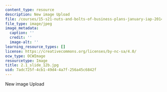 ```yaml
---
content_type: resource
description: New image Upload
file: /courses/15-s21-nuts-and-bolts-of-business-plans-january-iap-2014/7adc725f4cb149d44a7f256a45c6842f_2.1_slide_12b.jpg
file_type: image/jpeg
image_metadata:
  caption: ''
  credit: ''
  image-alt: ''
learning_resource_types: []
license: https://creativecommons.org/licenses/by-nc-sa/4.0/
ocw_type: OCWImage
resourcetype: Image
title: 2.1_slide_12b.jpg
uid: 7adc725f-4cb1-49d4-4a7f-256a45c6842f
---
```

New image Upload